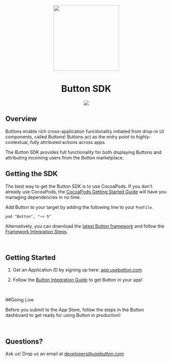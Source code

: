 <p align="center"><img src="https://cloud.githubusercontent.com/assets/1057077/11322171/de11ea38-90ac-11e5-9df6-4da8d87ef76e.png" width="204"/>
</p>

<h1 align="center">Button SDK</h1>
<p align="center"><img align="center" src="https://img.shields.io/cocoapods/v/Button.svg?style=flat" /> 
</p>

## Overview

Buttons enable rich cross-application functionality initiated from drop-in UI components, called Buttons! Buttons act as the entry point to highly-contextual, fully attributed actions across apps.

The Button SDK provides full functionality for both displaying Buttons and attributing incoming users from the Button marketplace.

## Getting the SDK

The best way to get the Button SDK is to use CocoaPods. If you don't already use CocoaPods, the <a target="out" href="http://guides.cocoapods.org/using/getting-started.html">CocoaPods Getting Started Guide</a> will have you managing dependencies in no time.

Add Button to your target by adding the following line to your `Podfile`.

```
pod "Button", "~> 5"
```

Alternatively, you can download the [latest Button framework](https://github.com/usebutton/button-ios/releases/latest) and follow the [Framework Integration Steps](https://github.com/usebutton/button-ios/wiki/Adding-the-Button-Framework-and-Bundle-to-your-project).


<br />

## Getting Started

1. Get an Application ID by signing up here: [app.usebutton.com](http://app.usebutton.com)

2. Follow the <a href="http://www.usebutton.com/sdk/deep-link-commerce/integration-guide" target="_blank">Button Integration Guide</a> to get Button in your app!

<br />

##Going Live

Before you submit to the App Store, follow the steps in the Button dashboard to get ready for using Button in production!

<br />

## Questions?

Ask us! Drop us an email at <a href="mailto:developers@usebutton.com">developers@usebutton.com</a>
